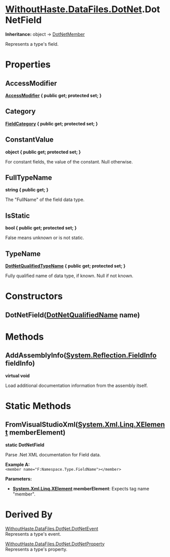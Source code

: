 # [WithoutHaste.DataFiles.DotNet](TableOfContents.WithoutHaste.DataFiles.DotNet.md).DotNetField

**Inheritance:** object → [DotNetMember](WithoutHaste.DataFiles.DotNet.DotNetMember.md)  

Represents a type's field.  

# Properties

## AccessModifier

**[AccessModifier](WithoutHaste.DataFiles.DotNet.AccessModifier.md) { public get; protected set; }**  

## Category

**[FieldCategory](WithoutHaste.DataFiles.DotNet.FieldCategory.md) { public get; protected set; }**  

## ConstantValue

**object { public get; protected set; }**  

For constant fields, the value of the constant. Null otherwise.  

## FullTypeName

**string { public get; }**  

The "FullName" of the field data type.  

## IsStatic

**bool { public get; protected set; }**  

False means unknown or is not static.  

## TypeName

**[DotNetQualifiedTypeName](WithoutHaste.DataFiles.DotNet.DotNetQualifiedTypeName.md) { public get; protected set; }**  

Fully qualified name of data type, if known. Null if not known.  

# Constructors

## DotNetField([DotNetQualifiedName](WithoutHaste.DataFiles.DotNet.DotNetQualifiedName.md) name)

# Methods

## AddAssemblyInfo([System.Reflection.FieldInfo](https://docs.microsoft.com/en-us/dotnet/api/system.reflection.fieldinfo) fieldInfo)

**virtual void**  

Load additional documentation information from the assembly itself.  

# Static Methods

## FromVisualStudioXml([System.Xml.Linq.XElement](https://docs.microsoft.com/en-us/dotnet/api/system.xml.linq.xelement) memberElement)

**static DotNetField**  

Parse .Net XML documentation for Field data.  

**Example A:**  
`<member name="F:Namespace.Type.FieldName"></member>`  

**Parameters:**  
* **[System.Xml.Linq.XElement](https://docs.microsoft.com/en-us/dotnet/api/system.xml.linq.xelement) memberElement**: Expects tag name "member".  

# Derived By

[WithoutHaste.DataFiles.DotNet.DotNetEvent](WithoutHaste.DataFiles.DotNet.DotNetEvent.md)  
Represents a type's event.  

[WithoutHaste.DataFiles.DotNet.DotNetProperty](WithoutHaste.DataFiles.DotNet.DotNetProperty.md)  
Represents a type's property.  

